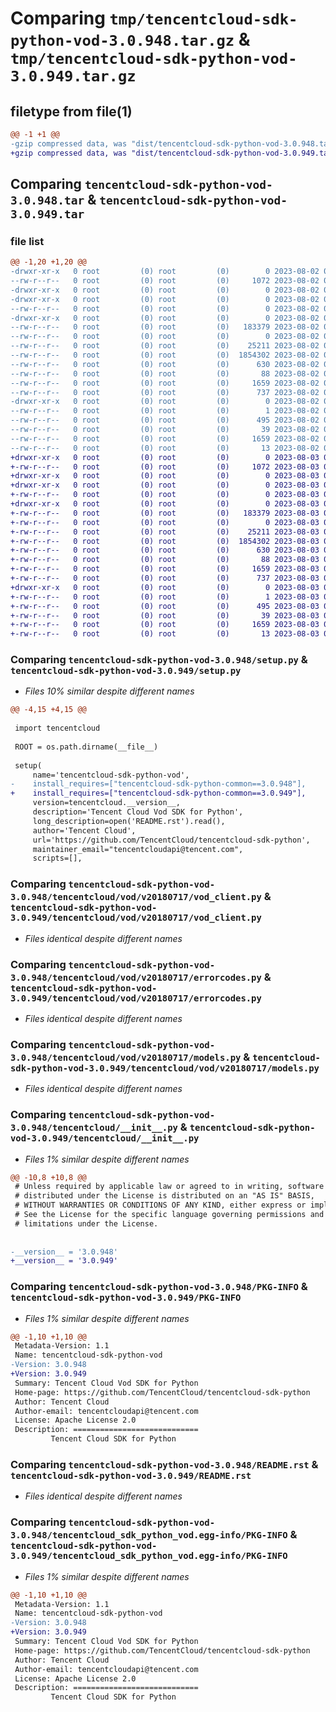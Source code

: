 # Comparing `tmp/tencentcloud-sdk-python-vod-3.0.948.tar.gz` & `tmp/tencentcloud-sdk-python-vod-3.0.949.tar.gz`

## filetype from file(1)

```diff
@@ -1 +1 @@
-gzip compressed data, was "dist/tencentcloud-sdk-python-vod-3.0.948.tar", last modified: Wed Aug  2 00:41:17 2023, max compression
+gzip compressed data, was "dist/tencentcloud-sdk-python-vod-3.0.949.tar", last modified: Thu Aug  3 00:38:16 2023, max compression
```

## Comparing `tencentcloud-sdk-python-vod-3.0.948.tar` & `tencentcloud-sdk-python-vod-3.0.949.tar`

### file list

```diff
@@ -1,20 +1,20 @@
-drwxr-xr-x   0 root         (0) root         (0)        0 2023-08-02 00:41:17.000000 tencentcloud-sdk-python-vod-3.0.948/
--rw-r--r--   0 root         (0) root         (0)     1072 2023-08-02 00:41:17.000000 tencentcloud-sdk-python-vod-3.0.948/setup.py
-drwxr-xr-x   0 root         (0) root         (0)        0 2023-08-02 00:41:17.000000 tencentcloud-sdk-python-vod-3.0.948/tencentcloud/
-drwxr-xr-x   0 root         (0) root         (0)        0 2023-08-02 00:41:17.000000 tencentcloud-sdk-python-vod-3.0.948/tencentcloud/vod/
--rw-r--r--   0 root         (0) root         (0)        0 2023-08-02 00:41:17.000000 tencentcloud-sdk-python-vod-3.0.948/tencentcloud/vod/__init__.py
-drwxr-xr-x   0 root         (0) root         (0)        0 2023-08-02 00:41:17.000000 tencentcloud-sdk-python-vod-3.0.948/tencentcloud/vod/v20180717/
--rw-r--r--   0 root         (0) root         (0)   183379 2023-08-02 00:41:17.000000 tencentcloud-sdk-python-vod-3.0.948/tencentcloud/vod/v20180717/vod_client.py
--rw-r--r--   0 root         (0) root         (0)        0 2023-08-02 00:41:17.000000 tencentcloud-sdk-python-vod-3.0.948/tencentcloud/vod/v20180717/__init__.py
--rw-r--r--   0 root         (0) root         (0)    25211 2023-08-02 00:41:17.000000 tencentcloud-sdk-python-vod-3.0.948/tencentcloud/vod/v20180717/errorcodes.py
--rw-r--r--   0 root         (0) root         (0)  1854302 2023-08-02 00:41:17.000000 tencentcloud-sdk-python-vod-3.0.948/tencentcloud/vod/v20180717/models.py
--rw-r--r--   0 root         (0) root         (0)      630 2023-08-02 00:41:17.000000 tencentcloud-sdk-python-vod-3.0.948/tencentcloud/__init__.py
--rw-r--r--   0 root         (0) root         (0)       88 2023-08-02 00:41:17.000000 tencentcloud-sdk-python-vod-3.0.948/setup.cfg
--rw-r--r--   0 root         (0) root         (0)     1659 2023-08-02 00:41:17.000000 tencentcloud-sdk-python-vod-3.0.948/PKG-INFO
--rw-r--r--   0 root         (0) root         (0)      737 2023-08-02 00:41:17.000000 tencentcloud-sdk-python-vod-3.0.948/README.rst
-drwxr-xr-x   0 root         (0) root         (0)        0 2023-08-02 00:41:17.000000 tencentcloud-sdk-python-vod-3.0.948/tencentcloud_sdk_python_vod.egg-info/
--rw-r--r--   0 root         (0) root         (0)        1 2023-08-02 00:41:17.000000 tencentcloud-sdk-python-vod-3.0.948/tencentcloud_sdk_python_vod.egg-info/dependency_links.txt
--rw-r--r--   0 root         (0) root         (0)      495 2023-08-02 00:41:17.000000 tencentcloud-sdk-python-vod-3.0.948/tencentcloud_sdk_python_vod.egg-info/SOURCES.txt
--rw-r--r--   0 root         (0) root         (0)       39 2023-08-02 00:41:17.000000 tencentcloud-sdk-python-vod-3.0.948/tencentcloud_sdk_python_vod.egg-info/requires.txt
--rw-r--r--   0 root         (0) root         (0)     1659 2023-08-02 00:41:17.000000 tencentcloud-sdk-python-vod-3.0.948/tencentcloud_sdk_python_vod.egg-info/PKG-INFO
--rw-r--r--   0 root         (0) root         (0)       13 2023-08-02 00:41:17.000000 tencentcloud-sdk-python-vod-3.0.948/tencentcloud_sdk_python_vod.egg-info/top_level.txt
+drwxr-xr-x   0 root         (0) root         (0)        0 2023-08-03 00:38:16.000000 tencentcloud-sdk-python-vod-3.0.949/
+-rw-r--r--   0 root         (0) root         (0)     1072 2023-08-03 00:38:16.000000 tencentcloud-sdk-python-vod-3.0.949/setup.py
+drwxr-xr-x   0 root         (0) root         (0)        0 2023-08-03 00:38:16.000000 tencentcloud-sdk-python-vod-3.0.949/tencentcloud/
+drwxr-xr-x   0 root         (0) root         (0)        0 2023-08-03 00:38:16.000000 tencentcloud-sdk-python-vod-3.0.949/tencentcloud/vod/
+-rw-r--r--   0 root         (0) root         (0)        0 2023-08-03 00:38:16.000000 tencentcloud-sdk-python-vod-3.0.949/tencentcloud/vod/__init__.py
+drwxr-xr-x   0 root         (0) root         (0)        0 2023-08-03 00:38:16.000000 tencentcloud-sdk-python-vod-3.0.949/tencentcloud/vod/v20180717/
+-rw-r--r--   0 root         (0) root         (0)   183379 2023-08-03 00:38:16.000000 tencentcloud-sdk-python-vod-3.0.949/tencentcloud/vod/v20180717/vod_client.py
+-rw-r--r--   0 root         (0) root         (0)        0 2023-08-03 00:38:16.000000 tencentcloud-sdk-python-vod-3.0.949/tencentcloud/vod/v20180717/__init__.py
+-rw-r--r--   0 root         (0) root         (0)    25211 2023-08-03 00:38:16.000000 tencentcloud-sdk-python-vod-3.0.949/tencentcloud/vod/v20180717/errorcodes.py
+-rw-r--r--   0 root         (0) root         (0)  1854302 2023-08-03 00:38:16.000000 tencentcloud-sdk-python-vod-3.0.949/tencentcloud/vod/v20180717/models.py
+-rw-r--r--   0 root         (0) root         (0)      630 2023-08-03 00:38:16.000000 tencentcloud-sdk-python-vod-3.0.949/tencentcloud/__init__.py
+-rw-r--r--   0 root         (0) root         (0)       88 2023-08-03 00:38:16.000000 tencentcloud-sdk-python-vod-3.0.949/setup.cfg
+-rw-r--r--   0 root         (0) root         (0)     1659 2023-08-03 00:38:16.000000 tencentcloud-sdk-python-vod-3.0.949/PKG-INFO
+-rw-r--r--   0 root         (0) root         (0)      737 2023-08-03 00:38:16.000000 tencentcloud-sdk-python-vod-3.0.949/README.rst
+drwxr-xr-x   0 root         (0) root         (0)        0 2023-08-03 00:38:16.000000 tencentcloud-sdk-python-vod-3.0.949/tencentcloud_sdk_python_vod.egg-info/
+-rw-r--r--   0 root         (0) root         (0)        1 2023-08-03 00:38:16.000000 tencentcloud-sdk-python-vod-3.0.949/tencentcloud_sdk_python_vod.egg-info/dependency_links.txt
+-rw-r--r--   0 root         (0) root         (0)      495 2023-08-03 00:38:16.000000 tencentcloud-sdk-python-vod-3.0.949/tencentcloud_sdk_python_vod.egg-info/SOURCES.txt
+-rw-r--r--   0 root         (0) root         (0)       39 2023-08-03 00:38:16.000000 tencentcloud-sdk-python-vod-3.0.949/tencentcloud_sdk_python_vod.egg-info/requires.txt
+-rw-r--r--   0 root         (0) root         (0)     1659 2023-08-03 00:38:16.000000 tencentcloud-sdk-python-vod-3.0.949/tencentcloud_sdk_python_vod.egg-info/PKG-INFO
+-rw-r--r--   0 root         (0) root         (0)       13 2023-08-03 00:38:16.000000 tencentcloud-sdk-python-vod-3.0.949/tencentcloud_sdk_python_vod.egg-info/top_level.txt
```

### Comparing `tencentcloud-sdk-python-vod-3.0.948/setup.py` & `tencentcloud-sdk-python-vod-3.0.949/setup.py`

 * *Files 10% similar despite different names*

```diff
@@ -4,15 +4,15 @@
 
 import tencentcloud
 
 ROOT = os.path.dirname(__file__)
 
 setup(
     name='tencentcloud-sdk-python-vod',
-    install_requires=["tencentcloud-sdk-python-common==3.0.948"],
+    install_requires=["tencentcloud-sdk-python-common==3.0.949"],
     version=tencentcloud.__version__,
     description='Tencent Cloud Vod SDK for Python',
     long_description=open('README.rst').read(),
     author='Tencent Cloud',
     url='https://github.com/TencentCloud/tencentcloud-sdk-python',
     maintainer_email="tencentcloudapi@tencent.com",
     scripts=[],
```

### Comparing `tencentcloud-sdk-python-vod-3.0.948/tencentcloud/vod/v20180717/vod_client.py` & `tencentcloud-sdk-python-vod-3.0.949/tencentcloud/vod/v20180717/vod_client.py`

 * *Files identical despite different names*

### Comparing `tencentcloud-sdk-python-vod-3.0.948/tencentcloud/vod/v20180717/errorcodes.py` & `tencentcloud-sdk-python-vod-3.0.949/tencentcloud/vod/v20180717/errorcodes.py`

 * *Files identical despite different names*

### Comparing `tencentcloud-sdk-python-vod-3.0.948/tencentcloud/vod/v20180717/models.py` & `tencentcloud-sdk-python-vod-3.0.949/tencentcloud/vod/v20180717/models.py`

 * *Files identical despite different names*

### Comparing `tencentcloud-sdk-python-vod-3.0.948/tencentcloud/__init__.py` & `tencentcloud-sdk-python-vod-3.0.949/tencentcloud/__init__.py`

 * *Files 1% similar despite different names*

```diff
@@ -10,8 +10,8 @@
 # Unless required by applicable law or agreed to in writing, software
 # distributed under the License is distributed on an "AS IS" BASIS,
 # WITHOUT WARRANTIES OR CONDITIONS OF ANY KIND, either express or implied.
 # See the License for the specific language governing permissions and
 # limitations under the License.
 
 
-__version__ = '3.0.948'
+__version__ = '3.0.949'
```

### Comparing `tencentcloud-sdk-python-vod-3.0.948/PKG-INFO` & `tencentcloud-sdk-python-vod-3.0.949/PKG-INFO`

 * *Files 1% similar despite different names*

```diff
@@ -1,10 +1,10 @@
 Metadata-Version: 1.1
 Name: tencentcloud-sdk-python-vod
-Version: 3.0.948
+Version: 3.0.949
 Summary: Tencent Cloud Vod SDK for Python
 Home-page: https://github.com/TencentCloud/tencentcloud-sdk-python
 Author: Tencent Cloud
 Author-email: tencentcloudapi@tencent.com
 License: Apache License 2.0
 Description: ============================
         Tencent Cloud SDK for Python
```

### Comparing `tencentcloud-sdk-python-vod-3.0.948/README.rst` & `tencentcloud-sdk-python-vod-3.0.949/README.rst`

 * *Files identical despite different names*

### Comparing `tencentcloud-sdk-python-vod-3.0.948/tencentcloud_sdk_python_vod.egg-info/PKG-INFO` & `tencentcloud-sdk-python-vod-3.0.949/tencentcloud_sdk_python_vod.egg-info/PKG-INFO`

 * *Files 1% similar despite different names*

```diff
@@ -1,10 +1,10 @@
 Metadata-Version: 1.1
 Name: tencentcloud-sdk-python-vod
-Version: 3.0.948
+Version: 3.0.949
 Summary: Tencent Cloud Vod SDK for Python
 Home-page: https://github.com/TencentCloud/tencentcloud-sdk-python
 Author: Tencent Cloud
 Author-email: tencentcloudapi@tencent.com
 License: Apache License 2.0
 Description: ============================
         Tencent Cloud SDK for Python
```

